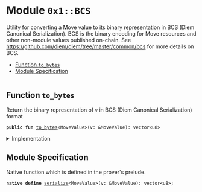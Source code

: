 
<a name="0x1_LCS"></a>

# Module `0x1::BCS`

Utility for converting a Move value to its binary representation in BCS (Diem Canonical
Serialization). BCS is the binary encoding for Move resources and other non-module values
published on-chain. See https://github.com/diem/diem/tree/master/common/bcs for more
details on BCS.


-  [Function `to_bytes`](#0x1_LCS_to_bytes)
-  [Module Specification](#@Module_Specification_0)


<pre><code></code></pre>



<a name="0x1_LCS_to_bytes"></a>

## Function `to_bytes`

Return the binary representation of <code>v</code> in BCS (Diem Canonical Serialization) format


<pre><code><b>public</b> <b>fun</b> <a href="BCS.md#0x1_LCS_to_bytes">to_bytes</a>&lt;MoveValue&gt;(v: &MoveValue): vector&lt;u8&gt;
</code></pre>



<details>
<summary>Implementation</summary>


<pre><code><b>native</b> <b>public</b> <b>fun</b> <a href="BCS.md#0x1_LCS_to_bytes">to_bytes</a>&lt;MoveValue&gt;(v: &MoveValue): vector&lt;u8&gt;;
</code></pre>



</details>

<a name="@Module_Specification_0"></a>

## Module Specification



Native function which is defined in the prover's prelude.


<a name="0x1_LCS_serialize"></a>


<pre><code><b>native</b> <b>define</b> <a href="BCS.md#0x1_LCS_serialize">serialize</a>&lt;MoveValue&gt;(v: &MoveValue): vector&lt;u8&gt;;
</code></pre>


[//]: # ("File containing references which can be used from documentation")
[ACCESS_CONTROL]: https://github.com/diem/lip/blob/master/lips/lip-2.md
[ROLE]: https://github.com/diem/lip/blob/master/lips/lip-2.md#roles
[PERMISSION]: https://github.com/diem/lip/blob/master/lips/lip-2.md#permissions
